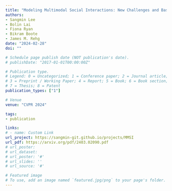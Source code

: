 ```yaml
---
title: "Modeling Multimodal Social Interactions: New Challenges and Baselines with Densely Aligned Representations"
authors:
- Sangmin Lee
- Bolin Lai
- Fiona Ryan
- Bikram Boote
- James M. Rehg
date: "2024-02-28"
doi: ""

# Schedule page publish date (NOT publication's date).
# publishDate: "2017-01-01T00:00:00Z"

# Publication type.
# Legend: 0 = Uncategorized; 1 = Conference paper; 2 = Journal article;
# 3 = Preprint / Working Paper; 4 = Report; 5 = Book; 6 = Book section;
# 7 = Thesis; 8 = Patent
publication_types: ["1"]

# Venue
venue: "CVPR 2024"

tags:
- publication

links:
# - name: Custom Link
url_project: https://sangmin-git.github.io/projects/MMSI
url_pdf: https://arxiv.org/pdf/2403.02090.pdf
# url_poster:
# url_dataset:
# url_poster: '#'
# url_slides: ''
# url_source: '#'

# Featured image
# To use, add an image named `featured.jpg/png` to your page's folder.
---
```

